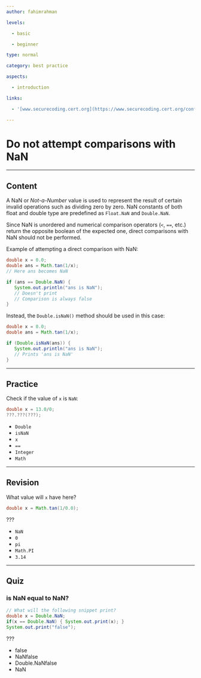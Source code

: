 ```yaml
---
author: fahimrahman

levels:

  - basic

  - beginner

type: normal

category: best practice

aspects: 

  - introduction

links:

  - '[www.securecoding.cert.org](https://www.securecoding.cert.org/confluence/display/java/NUM07-J.+Do+not+attempt+comparisons+with+NaN){website}'

---
```


# Do not attempt comparisons with NaN

---
## Content

A NaN or *Not-a-Number* value is used to represent the result of certain invalid operations such as dividing zero by zero. NaN constants of both float and double type are predefined as `Float.NaN` and `Double.NaN`.

Since NaN is unordered and numerical comparison operators (`<`, `==`, etc.) return the opposite boolean of the expected one, direct comparisons with NaN should not be performed.

Example of attempting a direct comparison with NaN:
```java
double x = 0.0;
double ans = Math.tan(1/x);
// Here ans becomes NaN

if (ans == Double.NaN) {
   System.out.println("ans is NaN");
   // Doesn't print
   // Comparison is always false
}
```
Instead, the `Double.isNaN()` method should be used in this case:
```java
double x = 0.0;
double ans = Math.tan(1/x);

if (Double.isNaN(ans)) {
   System.out.println("ans is NaN");
   // Prints 'ans is NaN'
}
```

---
## Practice

Check if the value of `x` is `NaN`:
```java
double x = 13.0/0;
???.???(???);
```


* `Double`
* `isNaN`
* `x`
* `==`
* `Integer`
* `Math`

---
## Revision

What value will `x` have here?
```java
double x = Math.tan(1/0.0);
```
???

* `NaN`
* `0`
* `pi`
* `Math.PI`
* `3.14`

---
## Quiz 
### is NaN equal to NaN?

```java
// What will the following snippet print?
double x = Double.NaN;
if(x == Double.NaN) { System.out.print(x); }
System.out.print("false");
```

 ???

* false
* NaNfalse
* Double.NaNfalse
* NaN